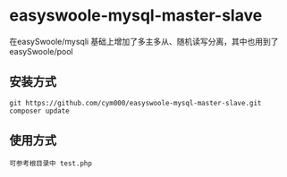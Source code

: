 # easyswoole-mysql-master-slave
在easySwoole/mysqli 基础上增加了多主多从、随机读写分离，其中也用到了easySwoole/pool

## 安装方式
```
git https://github.com/cym000/easyswoole-mysql-master-slave.git
composer update

```

## 使用方式
```
可参考根目录中 test.php

```

